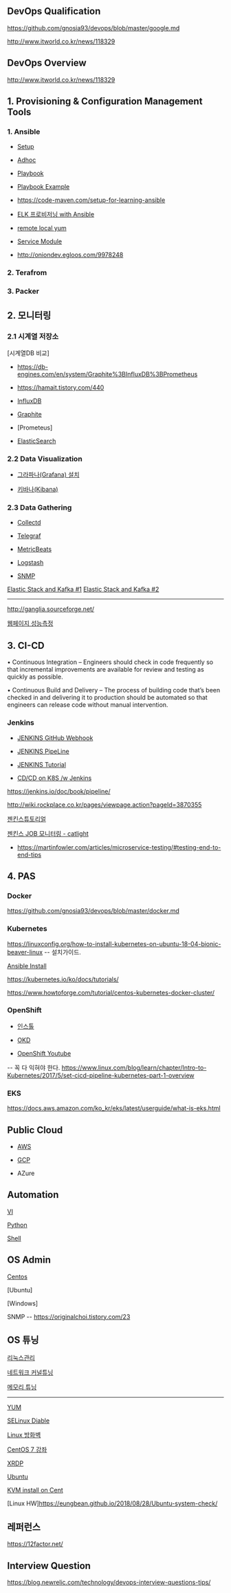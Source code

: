 ## DevOps Qualification ##

https://github.com/gnosia93/devops/blob/master/google.md

http://www.itworld.co.kr/news/118329


## DevOps Overview ##

http://www.itworld.co.kr/news/118329

## 1. Provisioning & Configuration Management Tools ##

### 1. Ansible ###

- [Setup](https://github.com/gnosia93/devops/blob/master/ansible.md)

- [Adhoc](https://github.com/gnosia93/devops/blob/master/ansible-adhoc.md)

- [Playbook](https://github.com/gnosia93/devops/blob/master/ansible-playbook.md)

- [Playbook Example](https://github.com/gnosia93/devops/blob/master/ansible-playbook-example.md)

- https://code-maven.com/setup-for-learning-ansible

- [ELK 프로비저닝 with Ansible](https://dzone.com/articles/deploying-the-elk-stack-with-ansible)

- [remote local yum](https://stackoverflow.com/questions/54449040/how-can-we-run-sudo-rpm-commands-using-ansible)

- [Service Module](https://docs.ansible.com/ansible/latest/modules/service_module.html)

- http://oniondev.egloos.com/9978248


### 2. Terafrom ###


### 3. Packer ###



## 2. 모니터링 ##

### 2.1 시계열 저장소 ###

[시계열DB 비교]

- https://db-engines.com/en/system/Graphite%3BInfluxDB%3BPrometheus

- https://hamait.tistory.com/440


- [InfluxDB](https://github.com/gnosia93/devops/blob/master/influxdb.md)

- [Graphite](https://github.com/gnosia93/devops/blob/master/graphite.md)

- [Prometeus]

- [ElasticSearch](https://github.com/gnosia93/devops/blob/master/elastic.md)


### 2.2 Data Visualization ###

- [그라파나(Grafana) 설치](https://github.com/gnosia93/devops/blob/master/grafana.md)

- [키바나(Kibana)](https://github.com/gnosia93/devops/blob/master/kibana.md)


### 2.3 Data Gathering ###

- [Collectd](https://github.com/gnosia93/devops/blob/master/collectd.md)

- [Telegraf](https://github.com/gnosia93/devops/blob/master/telegraf.md)

- [MetricBeats](https://github.com/gnosia93/devops/blob/master/metricbeats.md)

- [Logstash](https://github.com/gnosia93/devops/blob/master/logstash.md)

- [SNMP](https://github.com/gnosia93/devops/blob/master/snmp.md)


[Elastic Stack and Kafka #1](https://www.elastic.co/kr/blog/just-enough-kafka-for-the-elastic-stack-part1)
[Elastic Stack and Kafka #2](https://www.elastic.co/kr/blog/just-enough-kafka-for-the-elastic-stack-part2)

-------

http://ganglia.sourceforge.net/

[웹페이지 성능측정](https://devcoding.tistory.com/tag/%EC%84%B1%EB%8A%A5%EC%B8%A1%EC%A0%95)


## 3. CI-CD ##

• Continuous Integration – Engineers should check in code frequently
so that incremental improvements are available for review and testing as
quickly as possible.

• Continuous Build and Delivery – The process of building code
that’s been checked in and delivering it to production should be
automated so that engineers can release code without manual
intervention.


### Jenkins ###

* [JENKINS GitHub Webhook](https://github.com/gnosia93/devops/blob/master/jenkins-github-webhook.md)

* [JENKINS PipeLine](https://github.com/gnosia93/devops/blob/master/jenkins-pipeline.md)

* [JENKINS Tutorial](https://www.tutorialspoint.com/jenkins/index.htm)

* [CD/CD on K8S /w Jenkins](https://medium.com/containerum/configuring-ci-cd-on-kubernetes-with-jenkins-89eab7234270)

https://jenkins.io/doc/book/pipeline/

http://wiki.rockplace.co.kr/pages/viewpage.action?pageId=3870355

[젠킨스튜토리얼](https://www.youtube.com/watch?v=89yWXXIOisk)

[젠킨스 JOB 모니터링 - catlight](https://catlight.io/)


* https://martinfowler.com/articles/microservice-testing/#testing-end-to-end-tips


## 4. PAS ##

### Docker ###

https://github.com/gnosia93/devops/blob/master/docker.md

### Kubernetes ###

https://linuxconfig.org/how-to-install-kubernetes-on-ubuntu-18-04-bionic-beaver-linux    -- 설치가이드.

[Ansible Install](https://github.com/gnosia93/devops/blob/master/k8.md)

https://kubernetes.io/ko/docs/tutorials/

https://www.howtoforge.com/tutorial/centos-kubernetes-docker-cluster/

### OpenShift ###

* [인스톨](https://github.com/gnosia93/devops/blob/master/openshift-install.md)

* [OKD](https://docs.okd.io/3.11/welcome/index.html)

* [OpenShift Youtube](https://www.youtube.com/user/rhopenshift/videos)

-- 꼭 다 익혀야 한다.
https://www.linux.com/blog/learn/chapter/Intro-to-Kubernetes/2017/5/set-cicd-pipeline-kubernetes-part-1-overview


### EKS ###

https://docs.aws.amazon.com/ko_kr/eks/latest/userguide/what-is-eks.html





## Public Cloud ##

- [AWS](https://github.com/gnosia93/devops/blob/master/aws.md)

- [GCP](https://github.com/gnosia93/devops/blob/master/gcp.md) 

- AZure

## Automation ##

[VI](https://github.com/gnosia93/devops/blob/master/vi.cmd)

[Python](https://github.com/gnosia93/devops/blob/master/python.md)

[Shell](https://github.com/gnosia93/devops/blob/master/shell.md)

## OS Admin ##

[Centos](https://github.com/gnosia93/devops/blob/master/linux-centos.md)

[Ubuntu]

[Windows]

SNMP  --  https://originalchoi.tistory.com/23


## OS 튜닝 ##

[리눅스관리](https://www.linux.co.kr/linux/index.htm)

[네트워크 커널튜닝](https://m.blog.naver.com/PostView.nhn?blogId=parkjy76&logNo=220874390930&proxyReferer=https%3A%2F%2Fwww.google.com%2F)

[메모리 튜닝](https://lklingling.tistory.com/entry/%EB%A9%94%EB%AA%A8%EB%A6%AC-%EA%B4%80%EB%A0%A8-%EC%BB%A4%EB%84%90%ED%8A%9C%EB%8B%9D)



---




[YUM](https://github.com/gnosia93/devops/blob/master/linux-yum.md)

[SELinux Diable]()

[Linux 방화벽](https://github.com/gnosia93/devops/blob/master/linux-fw.md)

[CentOS 7 강좌](http://blog.naver.com/PostView.nhn?blogId=hanajava&logNo=220793636099&parentCategoryNo=&categoryNo=55&viewDate=&isShowPopularPosts=false&from=postList)

[XRDP](https://hellodaepang.tistory.com/1)



[Ubuntu](https://github.com/gnosia93/devops/blob/master/linux-ubuntu.md)

[KVM install on Cent](https://www.linuxtechi.com/install-kvm-hypervisor-on-centos-7-and-rhel-7/)

[Linux HW]https://eungbean.github.io/2018/08/28/Ubuntu-system-check/



## 레퍼런스 ##

https://12factor.net/


## Interview Question ##

https://blog.newrelic.com/technology/devops-interview-questions-tips/

